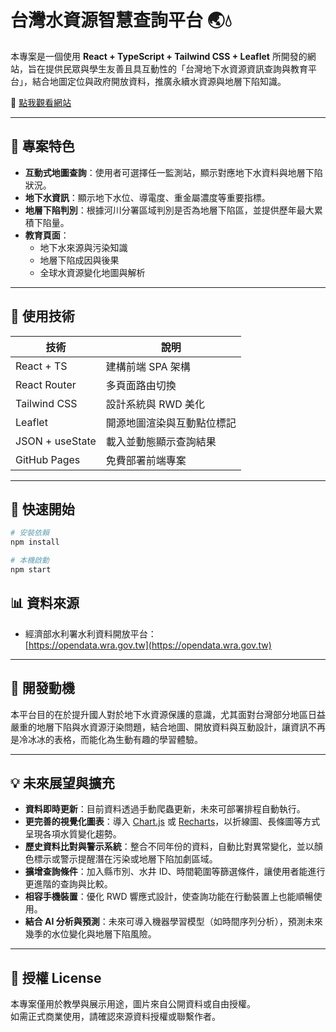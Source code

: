 # 台灣水資源智慧查詢平台 🌏💧

本專案是一個使用 **React + TypeScript + Tailwind CSS + Leaflet** 所開發的網站，旨在提供民眾與學生友善且具互動性的「台灣地下水資源資訊查詢與教育平台」，結合地圖定位與政府開放資料，推廣永續水資源與地層下陷知識。

🔗 [點我觀看網站](https://fenghsuisme.github.io/water_resource_Taiwan/)

---

## 🚀 專案特色

- **互動式地圖查詢**：使用者可選擇任一監測站，顯示對應地下水資料與地層下陷狀況。
- **地下水資訊**：顯示地下水位、導電度、重金屬濃度等重要指標。
- **地層下陷判別**：根據河川分署區域判別是否為地層下陷區，並提供歷年最大累積下陷量。
- **教育頁面**：
  - 地下水來源與污染知識
  - 地層下陷成因與後果
  - 全球水資源變化地圖與解析

---

## 🔧 使用技術

| 技術            | 說明                              |
|-----------------|-----------------------------------|
| React + TS      | 建構前端 SPA 架構                |
| React Router    | 多頁面路由切換                    |
| Tailwind CSS    | 設計系統與 RWD 美化                |
| Leaflet         | 開源地圖渲染與互動點位標記        |
| JSON + useState | 載入並動態顯示查詢結果            |
| GitHub Pages    | 免費部署前端專案                  |

---

## 🏁 快速開始

```bash
# 安裝依賴
npm install

# 本機啟動
npm start

```

## 📊 資料來源

- 經濟部水利署水利資料開放平台：  
  [https://opendata.wra.gov.tw](https://opendata.wra.gov.tw)

---

## 📌 開發動機

本平台目的在於提升國人對於地下水資源保護的意識，尤其面對台灣部分地區日益嚴重的地層下陷與水資源汙染問題，結合地圖、開放資料與互動設計，讓資訊不再是冷冰冰的表格，而能化為生動有趣的學習體驗。

---

## 💡 未來展望與擴充

- **資料即時更新**：目前資料透過手動爬蟲更新，未來可部署排程自動執行。
- **更完善的視覺化圖表**：導入 [Chart.js](https://www.chartjs.org/) 或 [Recharts](https://recharts.org/)，以折線圖、長條圖等方式呈現各項水質變化趨勢。
- **歷史資料比對與警示系統**：整合不同年份的資料，自動比對異常變化，並以顏色標示或警示提醒潛在污染或地層下陷加劇區域。
- **擴增查詢條件**：加入縣市別、水井 ID、時間範圍等篩選條件，讓使用者能進行更進階的查詢與比較。
- **相容手機裝置**：優化 RWD 響應式設計，使查詢功能在行動裝置上也能順暢使用。
- **結合 AI 分析與預測**：未來可導入機器學習模型（如時間序列分析），預測未來幾季的水位變化與地層下陷風險。

---

## 📜 授權 License

本專案僅用於教學與展示用途，圖片來自公開資料或自由授權。  
如需正式商業使用，請確認來源資料授權或聯繫作者。

